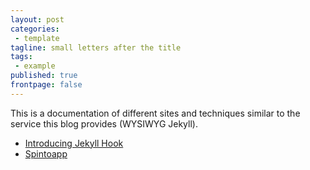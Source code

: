 ```yaml
---
layout: post
categories:
 - template
tagline: small letters after the title
tags:
 - example
published: true
frontpage: false
---
```




This is a documentation of different sites and techniques similar to the service this blog provides (WYSIWYG Jekyll). 

- [Introducing Jekyll Hook](http://developmentseed.org/blog/2013/05/01/introducing-jekyll-hook/)
- [Spintoapp](http://www.spintoapp.com/)